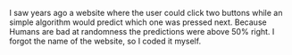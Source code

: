 I saw years ago a website where the user could click two buttons while an simple algorithm would predict
which one was pressed next. Because Humans are bad at randomness the predictions were above 50% right.
I forgot the name of the website, so I coded it myself. 